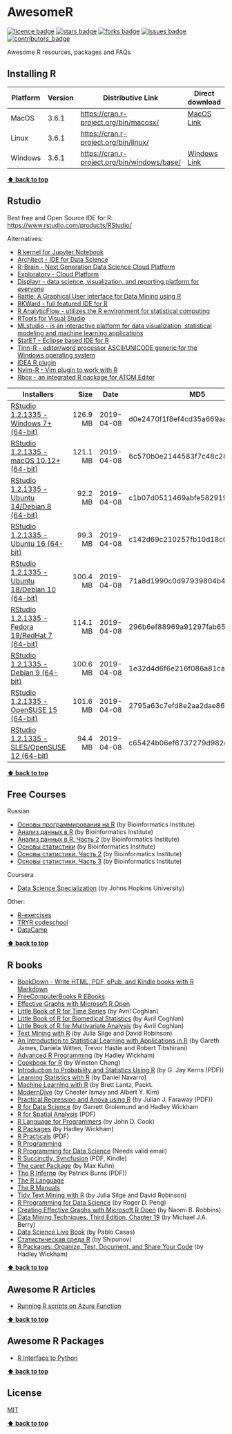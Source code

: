 # AwesomeR
[![licence badge]][licence]
[![stars badge]][stars]
[![forks badge]][forks]
[![issues badge]][issues]
[![contributors_badge]][contributors]

[licence badge]:https://img.shields.io/badge/license-MIT-blue.svg
[stars badge]:https://img.shields.io/github/stars/ktaranov/AwesomeR.svg
[forks badge]:https://img.shields.io/github/forks/ktaranov/AwesomeR.svg
[issues badge]:https://img.shields.io/github/issues/ktaranov/AwesomeR.svg
[contributors_badge]:https://img.shields.io/github/contributors/ktaranov/AwesomeR.svg

[licence]:https://github.com/ktaranov/AwesomeR/blob/master/LICENSE
[stars]:https://github.com/ktaranov/AwesomeR/stargazers
[forks]:https://github.com/ktaranov/AwesomeR/network
[issues]:https://github.com/ktaranov/AwesomeR/issues
[contributors]:https://github.com/ktaranov/AwesomeR/graphs/contributors

Awesome R resources, packages and FAQs
 
 
## Installing R

| Platform | Version | Distributive Link                            | Direct download | Size, Mb | SHA-1                                    |
|----------|---------|----------------------------------------------|-----------------|---------:|------------------------------------------|
| MacOS    | 3.6.1   | https://cran.r-project.org/bin/macosx/       | [MacOS Link]    | 76       | 4e932f8e5013870d2a9179b54eaee277f41657b0 |
| Linux    | 3.6.1   | https://cran.r-project.org/bin/linux/        |                 |          |                                          |
| Windows  | 3.6.1   | https://cran.r-project.org/bin/windows/base/ | [Windows Link]  | 81       | df4ad3c36e193423ebf2d698186feded15777da1 |


[MacOS Link]:https://cran.r-project.org/bin/macosx/R-3.6.1.pkg
[Windows Link]:https://cran.r-project.org/bin/windows/base/R-3.6.1-win.exe

**[⬆ back to top](#awesomer)**


## Rstudio
Best free and Open Source IDE for R: https://www.rstudio.com/products/RStudio/

Alternatives:
 - [R kernel for Jupyter Notebook](https://irkernel.github.io)
 - [Architect - IDE for Data Science](https://www.getarchitect.io)
 - [R-Brain - Next Generation Data Science Cloud Platform](https://r-brain.io/en/)
 - [Exploratory - Cloud Platform](https://exploratory.io)
 - [Displayr - data science, visualization, and reporting platform for everyone](https://www.displayr.com)
 - [Rattle: A Graphical User Interface for Data Mining using R](https://rattle.togaware.com)
 - [RKWard - full featured IDE for R](https://rkward.kde.org)
 - [R AnalyticFlow - utilizes the R environment for statistical computing](http://r.analyticflow.com/en/)
 - [RTools for Visual Studio](https://docs.microsoft.com/en-us/visualstudio/rtvs/?view=vs-2017)
 - [MLstudio - is an interactive platform for data visualization, statistical modeling and machine learning applications](https://github.com/RamiKrispin/MLstudio)
 - [StatET -  Eclipse based IDE for R]()
 - [Tinn-R - editor/word processor ASCII/UNICODE generic for the Windows operating system](https://sourceforge.net/projects/tinn-r/)
 - [IDEA R plugin](https://plugins.jetbrains.com/plugin/6632-r-language-support)
 - [Nvim-R - Vim plugin to work with R](https://github.com/jalvesaq/Nvim-R)
 - [Rbox - an integrated R package for ATOM Editor](https://atom.io/packages/rbox)

| Installers                                        | Size     | Date       | MD5                              |
|---------------------------------------------------|---------:|------------|----------------------------------|
| [RStudio 1.2.1335 - Windows 7+ (64-bit)]          | 126.9 MB | 2019-04-08 | d0e2470f1f8ef4cd35a669aa323a2136 |
| [RStudio 1.2.1335 - macOS 10.12+ (64-bit)]        | 121.1 MB | 2019-04-08 | 6c570b0e2144583f7c48c284ce299eef |
| [RStudio 1.2.1335 - Ubuntu 14/Debian 8 (64-bit)]  |  92.2 MB | 2019-04-08 | c1b07d0511469abfe582919b183eee83 |
| [RStudio 1.2.1335 - Ubuntu 16 (64-bit)]           |  99.3 MB | 2019-04-08 | c142d69c210257fb10d18c045fff13c7 |
| [RStudio 1.2.1335 - Ubuntu 18/Debian 10 (64-bit)] | 100.4 MB | 2019-04-08 | 71a8d1990c0d97939804b46cfb0aea75 |
| [RStudio 1.2.1335 - Fedora 19/RedHat 7 (64-bit)]  | 114.1 MB | 2019-04-08 | 296b6ef88969a91297fab6545f256a7a |
| [RStudio 1.2.1335 - Debian 9 (64-bit)]            | 100.6 MB | 2019-04-08 | 1e32d4d6f6e216f086a81ca82ef65a91 |
| [RStudio 1.2.1335 - OpenSUSE 15 (64-bit)]         | 101.6 MB | 2019-04-08 | 2795a63c7efd8e2aa2dae86ba09a81e5 |
| [RStudio 1.2.1335 - SLES/OpenSUSE 12 (64-bit)]    |  94.4 MB | 2019-04-08 | c65424b06ef6737279d982db9eefcae1 |

[RStudio 1.2.1335 - Windows 7+ (64-bit)]:https://download1.rstudio.org/desktop/windows/RStudio-1.2.1335.exe
[RStudio 1.2.1335 - macOS 10.12+ (64-bit)]:https://download1.rstudio.org/desktop/macos/RStudio-1.2.1335.dmg
[RStudio 1.2.1335 - Ubuntu 14/Debian 8 (64-bit)]:https://download1.rstudio.org/desktop/trusty/amd64/rstudio-1.2.1335-amd64.deb
[RStudio 1.2.1335 - Ubuntu 16 (64-bit)]:https://download1.rstudio.org/desktop/xenial/amd64/rstudio-1.2.1335-amd64.deb
[RStudio 1.2.1335 - Ubuntu 18/Debian 10 (64-bit)]:https://download1.rstudio.org/desktop/bionic/amd64/rstudio-1.2.1335-amd64.deb
[RStudio 1.2.1335 - Fedora 19/RedHat 7 (64-bit)]:https://download1.rstudio.org/desktop/centos7/x86_64/rstudio-1.2.1335-x86_64.rpm
[RStudio 1.2.1335 - Debian 9 (64-bit)]:https://download1.rstudio.org/desktop/debian9/x86_64/rstudio-1.2.1335-amd64.deb
[RStudio 1.2.1335 - OpenSUSE 15 (64-bit)]:https://download1.rstudio.org/desktop/opensuse15/x86_64/rstudio-1.2.1335-x86_64.rpm
[RStudio 1.2.1335 - SLES/OpenSUSE 12 (64-bit)]:https://download1.rstudio.org/desktop/opensuse/x86_64/rstudio-1.2.1335-x86_64.rpm

**[⬆ back to top](#awesomer)**


## Free Courses
Russian
 - [Основы программирования на R](https://stepik.org/course/Основы-программирования-на-R-497) (by Bioinformatics Institute)
 - [Анализ данных в R](https://stepik.org/course/Анализ-данных-в-R-129) (by Bioinformatics Institute)
 - [Анализ данных в R. Часть 2](https://stepik.org/course/Анализ-данных-в-R-Часть-2-724) (by Bioinformatics Institute)
 - [Основы статистики](https://stepik.org/course/Основы-статистики-76/) (by Bioinformatics Institute)
 - [Основы статистики. Часть 2](https://stepik.org/course/Основы-статистики-Часть-2-524) (by Bioinformatics Institute)
 - [Основы статистики. Часть 3](https://stepik.org/course/Основы-статистики-Часть-3-2152/) (by Bioinformatics Institute)

Coursera
 - [Data Science Specialization](https://www.coursera.org/specializations/jhu-data-science) (by Johns Hopkins University)

Other:
 - [R-exercises](http://www.r-exercises.com/)
 - [TRYR codeschool](http://tryr.codeschool.com/)
 - [DataCamp](https://www.datacamp.com/)

**[⬆ back to top](#awesomer)**


## R books
 - [BookDown - Write HTML, PDF, ePub, and Kindle books with R Markdown](https://bookdown.org)
 - [FreeComputerBooks R EBooks](http://freecomputerbooks.com/langRBooks.html)
 - [Effective Graphs with Microsoft R Open](http://blog.revolutionanalytics.com/2016/05/e-book-effective-graphs.html)
 - [Little Book of R for Time Series](http://a-little-book-of-r-for-time-series.readthedocs.io/en/latest/index.html) (by Avril Coghlan)
 - [Little Book of R for Biomedical Statistics](http://a-little-book-of-r-for-biomedical-statistics.readthedocs.io/en/latest/index.html) (by Avril Coghlan)
 - [Little Book of R for Multivariate Analysis](http://little-book-of-r-for-multivariate-analysis.readthedocs.io/en/latest/index.html) (by Avril Coghlan)
 - [Text Mining with R](http://tidytextmining.com/) (by Julia Silge and David Robinson)
 - [An Introduction to Statistical Learning with Applications in R](http://www-bcf.usc.edu/~gareth/ISL/) (by Gareth James, Daniela Witten, Trevor Hastie and Robert Tibshirani)
 - [Advanced R Programming](http://adv-r.had.co.nz) (by Hadley Wickham)
 - [Cookbook for R](http://www.cookbook-r.com) (by Winston Chang)
 - [Introduction to Probability and Statistics Using R](http://cran.r-project.org/web/packages/IPSUR/vignettes/IPSUR.pdf) (by G. Jay Kerns (PDF))
 - [Learning Statistics with R](http://health.adelaide.edu.au/psychology/ccs/teaching/lsr) (by Daniel Navarro)
 - [Machine Learning with R](https://www.packtpub.com/packyt/free-ebook/r-machine-learning) (by Brett Lantz, Packt.
 - [ModernDive](https://ismayc.github.io/moderndiver-book/) (by Chester Ismay and Albert Y. Kim)
 - [Practical Regression and Anova using R](http://cran.r-project.org/doc/contrib/Faraway-PRA.pdf) (by Julian J. Faraway (PDF))
 - [R for Data Science](http://r4ds.had.co.nz) (by Garrett Grolemund and Hadley Wickham
 - [R for Spatial Analysis](http://www.columbia.edu/~cjd11/charles_dimaggio/DIRE/resources/spatialEpiBook.pdf) (PDF)
 - [R Language for Programmers](http://www.johndcook.com/blog/r_language_for_programmers) (by John D. Cook)
 - [R Packages](http://r-pkgs.had.co.nz) (by Hadley Wickham)
 - [R Practicals](http://www.columbia.edu/~cjd11/charles_dimaggio/DIRE/resources/R/practicalsBookNoAns.pdf) (PDF)
 - [R Programming](https://en.wikibooks.org/wiki/R_Programming)
 - [R Programming for Data Science](https://leanpub.com/rprogramming) (Needs valid email)
 - [R Succinctly, Syncfusion](https://www.syncfusion.com/resources/techportal/ebooks/rsuccinctly) (PDF, Kindle)
 - [The caret Package](http://topepo.github.io/caret/index.html) (by Max Kuhn)
 - [The R Inferno](http://www.burns-stat.com/pages/Tutor/R_inferno.pdf) (by Patrick Burns (PDF))
 - [The R Language](http://stat.ethz.ch/R-manual/R-patched/doc/html)
 - [The R Manuals](http://cran.r-project.org/manuals.html)
 - [Tidy Text Mining with R](http://tidytextmining.com) (by Julia Silge and David Robinson)
 - [R Programming for Data Science](https://leanpub.com/rprogramming) (by Roger D. Peng)
 - [Creating Effective Graphs with Microsoft R Open](https://github.com/nbrgraphs/mro) (by Naomi B. Robbins)
 - [Data Mining Techniques, Third Edition, Chapter 19](https://www.jmp.com/en_us/offers/data-mining-techniques-book/thanks.html#formsuccess) (by Michael J.A. Berry)
 - [Data Science Live Book](https://livebook.datascienceheroes.com/) (by Pablo Casas)
 - [Статистическая среда R](http://herba.msu.ru/shipunov/software/r/r-ru.htm) (by Shipunov)
 - [R Packages: Organize, Test, Document, and Share Your Code](http://r-pkgs.had.co.nz/) (by Hadley Wickham)

**[⬆ back to top](#awesomer)**


## Awesome R Articles
 - [Running R scripts on Azure Function](https://github.com/thdeltei/azure-function-r)
 
 **[⬆ back to top](#awesomer)**


## Awesome R Packages
 - [R Interface to Python](https://rstudio.github.io/reticulate/index.html)
 
 **[⬆ back to top](#awesomer)**


## License
[MIT](/LICENSE)

**[⬆ back to top](#awesomer)**
